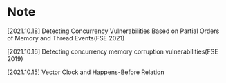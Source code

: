 # Note
[2021.10.18] Detecting Concurrency Vulnerabilities Based on Partial Orders of Memory and Thread Events(FSE 2021)

[2021.10.16] Detecting concurrency memory corruption vulnerabilities(FSE 2019)

[2021.10.15] Vector Clock and Happens-Before Relation 
